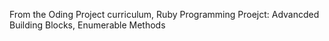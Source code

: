 From the Oding Project curriculum, Ruby Programming Proejct: Advancded Building Blocks, Enumerable Methods